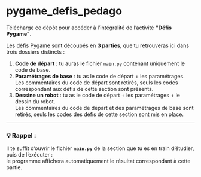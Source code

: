 # pygame_defis_pedago

Télécharge ce dépôt pour accéder à l’intégralité de l’activité **"Défis Pygame"**.

Les défis Pygame sont découpés en **3 parties**, que tu retrouveras ici dans trois dossiers distincts :  

1. **Code de départ** : tu auras le fichier `main.py` contenant uniquement le code de base.  
2. **Paramétrages de base** : tu as le code de départ + les paramétrages.  
   Les commentaires du code de départ sont retirés, seuls les codes correspondant aux défis de cette section sont présents.  
3. **Dessine un robot** : tu as le code de départ + les paramétrages + le dessin du robot.  
   Les commentaires du code de départ et des paramétrages de base sont retirés, seuls les codes des défis de cette section sont mis en place.  

---

### 💡 Rappel :
Il te suffit d’ouvrir le fichier **`main.py`** de la section que tu es en train d’étudier, puis de l’exécuter :  
le programme affichera automatiquement le résultat correspondant à cette partie.  
